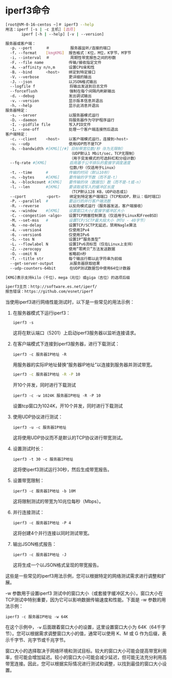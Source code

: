 # iperf3命令



```bash
[root@VM-0-16-centos ~]＃ iperf3 --help
用法：iperf [-s | -c 主机] [选项]
       iperf [-h | --help] [-v | --version]

服务器或客户端：
  -p，--port      ＃         服务器监听/连接的端口
  -f，--format    [kmgKMG]  报告格式：K位，M位，K字节，M字节
  -i，--interval  ＃         周期性带宽报告之间的秒数
  -F，--file name           传输/接收指定文件
  -A，--affinity n/n,m      设置CPU亲和性
  -B，--bind      <host>    绑定到特定接口
  -V，--verbose             更详细的输出
  -J，--json                以JSON格式输出
  --logfile f               将输出发送到日志文件
  --forceflush              强制在每个间隔内刷新输出
  -d，--debug               发出调试输出
  -v，--version             显示版本信息并退出
  -h，--help                显示此消息并退出
服务器特定：
  -s，--server              以服务器模式运行
  -D，--daemon              将服务器作为守护程序运行
  -I，--pidfile file        写入PID文件
  -1，--one-off             处理一个客户端连接然后退出
客户端特定：
  -c，--client    <host>    以客户端模式运行，连接到<host>
  -u，--udp                 使用UDP而不是TCP
  -b，--bandwidth #[KMG][/#] 目标带宽位数/秒（0为无限制）
                            （UDP默认1 Mbit/sec，TCP无限制）
                            （用于突发模式的可选斜杠和分组计数）
  --fq-rate #[KMG]          启用基于公平排队的套接字调度速度
                            位数/秒（仅适用于Linux）
  -t，--time      #         传输的时间（默认10秒）
  -n，--bytes     #[KMG]    要传输的字节数（而不是-t）
  -k，--blockcount #[KMG]   要传输的块（数据包）数（而不是-t或-n）
  -l，--len       #[KMG]    要读取或写入的缓冲区长度
                            （TCP默认128 KB，UDP动态或1）
  --cport         <port>    绑定到特定客户端端口（TCP和UDP，默认：临时端口）
  -P，--parallel  #         要运行的并行客户端流数
  -R，--reverse             以反向模式运行（服务器发送，客户端接收）
  -w，--window    #[KMG]    设置窗口大小/套接字缓冲区大小
  -C，--congestion <algo>   设置TCP拥塞控制算法（仅适用于Linux和FreeBSD）
  -M，--set-mss   #         设置TCP/SCTP最大段大小（MTU - 40字节）
  -N，--no-delay            设置TCP/SCTP无延迟，禁用Nagle算法
  -4，--version4            仅使用IPv4
  -6，--version6            仅使用IPv6
  -S，--tos N               设置IP“服务类型”
  -L，--flowlabel N         设置IPv6流标签（仅在Linux上支持）
  -Z，--zerocopy            使用“零拷贝”方法发送数据
  -O，--omit N              省略前n秒
  -T，--title str           每个输出行都以此字符串为前缀
  --get-server-output       从服务器获取结果
  --udp-counters-64bit      在UDP测试数据包中使用64位计数器

[KMG]表示支持kilo（千位），mega（兆位）或giga（吉位）的选项后缀

iperf3主页：http://software.es.net/iperf/
报告错误：https://github.com/esnet/iperf
```



当使用iperf3进行网络性能测试时，以下是一些常见的用法示例：

1. 在服务器模式下运行iperf3：
   ```
   iperf3 -s
   ```
   这将在默认端口（5201）上启动iperf3服务器以监听连接请求。

2. 在客户端模式下连接到iperf3服务器，进行下载测试：
   ```
   iperf3 -c 服务器IP地址 -R
   ```
   用服务器的实际IP地址替换“服务器IP地址”以连接到服务器并测试带宽。

   ```bash
   iperf3 -c 服务器IP地址 -R -P 10
   ```
   
   开10个并发，同时进行下载测试
   
   ```
   iperf3 -c -w 1024K 服务器IP地址 -R -P 10 
   ```
   
   设置tcp窗口为1024K，开10个并发，同时进行下载测试
   
3. 使用UDP协议进行测试：
   ```
   iperf3 -u -c 服务器IP地址
   ```
   这将使用UDP协议而不是默认的TCP协议进行带宽测试。

4. 设置测试时长：
   ```
   iperf3 -t 30 -c 服务器IP地址
   ```
   这将使iperf3测试运行30秒，然后生成带宽报告。

5. 设置带宽限制：
   ```
   iperf3 -c 服务器IP地址 -b 10M
   ```
   这将限制测试的带宽为10兆位每秒（Mbps）。

6. 并行连接测试：
   ```
   iperf3 -c 服务器IP地址 -P 4
   ```
   这将创建4个并行连接以同时测试带宽。

7. 输出JSON格式报告：
   ```
   iperf3 -c 服务器IP地址 -J
   ```
   这将生成一个以JSON格式呈现的带宽报告。

这些是一些常见的iperf3用法示例，您可以根据特定的网络测试需求进行调整和扩展。



-w 参数用于设置iperf3 测试中的窗口大小（或套接字缓冲区大小）。窗口大小在TCP测试中特别重要，因为它可以影响数据传输速度和性能。下面是 -w 参数的用法示例：

```
iperf3 -c 服务器IP地址 -w 64K
```

在这个示例中，`-w` 后面跟着窗口大小的设置，这里设置窗口大小为 64K（64千字节）。您可以根据需求调整窗口大小的值，通常可以使用 K、M 或 G 作为后缀，表示千字节、兆字节或千兆字节。

窗口大小的选择取决于网络环境和测试目标。较大的窗口大小可能会提高带宽利用率，但可能会增加延迟。较小的窗口大小可能会减少延迟，但可能无法充分利用高带宽连接。因此，您可以根据实际情况进行测试和调整，以找到最佳的窗口大小设置。